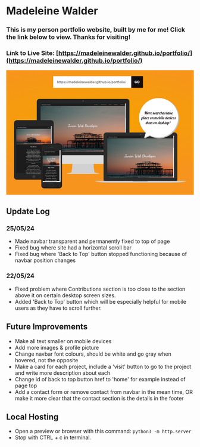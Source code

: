 # Madeleine Walder

### This is my person portfolio website, built by me for me! Click the link below to view. Thanks for visiting!

### Link to Live Site: [https://madeleinewalder.github.io/portfolio/](https://madeleinewalder.github.io/portfolio/)

![Finished website on different devices](portfolio.png)

## Update Log

### 25/05/24
- Made navbar transparent and permanently fixed to top of page
- Fixed bug where site had a horizontal scroll bar
- Fixed bug where 'Back to Top' button stopped functioning because of navbar position changes

### 22/05/24
- Fixed problem where Contributions section is too close to the section above it on certain desktop screen sizes.
- Added 'Back to Top' button which will be especially helpful for mobile users as they have to scroll further.

## Future Improvements
- Make all text smaller on mobile devices
- Add more images & profile picture
- Change navbar font colours, should be white and go gray when hovered, not the opposite
- Make a card for each project, include a 'visit' button to go to the project and write more description about each
- Change id of back to top button href to 'home' for example instead of page top
- Add a contact form or remove contact from navbar in the mean time, OR make it more clear that the contact section is the details in the footer


## Local Hosting

- Open a preview or browser with this command: ```python3 -m http.server```
- Stop with CTRL + c in terminal.
